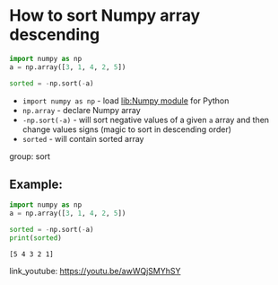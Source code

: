 # How to sort Numpy array descending

```python
import numpy as np
a = np.array([3, 1, 4, 2, 5])

sorted = -np.sort(-a)
```

- `import numpy as np` - load [lib:Numpy module](/python-numpy/how-to-install-python-numpy-lib) for Python
- `np.array` - declare Numpy array
- `-np.sort(-a)` - will sort negative values of a given `a` array and then change values signs (magic to sort in descending order)
- `sorted` - will contain sorted array

group: sort

## Example: 
```python
import numpy as np
a = np.array([3, 1, 4, 2, 5])

sorted = -np.sort(-a)
print(sorted)
```
```
[5 4 3 2 1]

```

link_youtube: https://youtu.be/awWQjSMYhSY
